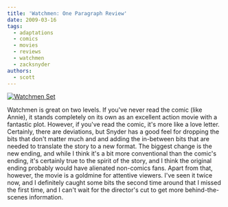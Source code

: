 ```yaml
---
title: 'Watchmen: One Paragraph Review'
date: 2009-03-16
tags:
  - adaptations
  - comics
  - movies
  - reviews
  - watchmen
  - zacksnyder
authors:
  - scott
---
```


[![Watchmen Set](/images/3359388398_86139a43eb.jpg)](http://www.flickr.com/photos/spaceninja/3359388398/)

Watchmen is great on two levels. If you've never read the comic (like Annie), it stands completely on its own as an excellent action movie with a fantastic plot. However, if you've read the comic, it's more like a love letter. Certainly, there are deviations, but Snyder has a good feel for dropping the bits that don't matter much and and adding the in-between bits that are needed to translate the story to a new format. The biggest change is the new ending, and while I think it's a bit more conventional than the comic's ending, it's certainly true to the spirit of the story, and I think the original ending probably would have alienated non-comics fans. Apart from that, however, the movie is a goldmine for attentive viewers. I've seen it twice now, and I definitely caught some bits the second time around that I missed the first time, and I can't wait for the director's cut to get more behind-the-scenes information.
